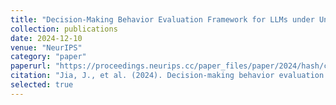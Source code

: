 ```yaml
---
title: "Decision-Making Behavior Evaluation Framework for LLMs under Uncertain Context"
collection: publications
date: 2024-12-10
venue: "NeurIPS"
category: "paper"
paperurl: "https://proceedings.neurips.cc/paper_files/paper/2024/hash/cda04d7ea67ea1376bf8c6962d8541e0-Abstract-Conference.html"
citation: "Jia, J., et al. (2024). Decision-making behavior evaluation framework for llms under uncertain context. Advances in Neural Information Processing Systems, 37, 113360-113382."
selected: true
---
```

